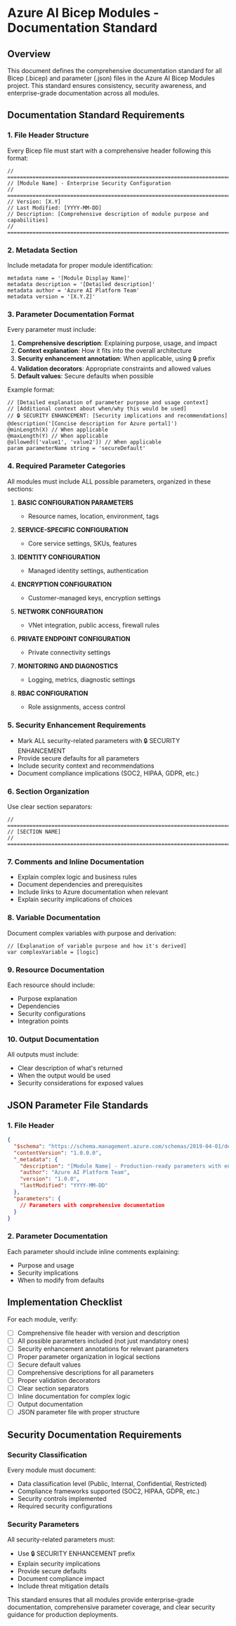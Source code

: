 # Azure AI Bicep Modules - Documentation Standard

## Overview
This document defines the comprehensive documentation standard for all Bicep (.bicep) and parameter (.json) files in the Azure AI Bicep Modules project. This standard ensures consistency, security awareness, and enterprise-grade documentation across all modules.

## Documentation Standard Requirements

### 1. File Header Structure
Every Bicep file must start with a comprehensive header following this format:

```bicep
// ============================================================================
// [Module Name] - Enterprise Security Configuration
// ============================================================================
// Version: [X.Y]
// Last Modified: [YYYY-MM-DD]
// Description: [Comprehensive description of module purpose and capabilities]
// ============================================================================
```

### 2. Metadata Section
Include metadata for proper module identification:

```bicep
metadata name = '[Module Display Name]'
metadata description = '[Detailed description]'
metadata author = 'Azure AI Platform Team'
metadata version = '[X.Y.Z]'
```

### 3. Parameter Documentation Format
Every parameter must include:

1. **Comprehensive description**: Explaining purpose, usage, and impact
2. **Context explanation**: How it fits into the overall architecture
3. **Security enhancement annotation**: When applicable, using 🔒 prefix
4. **Validation decorators**: Appropriate constraints and allowed values
5. **Default values**: Secure defaults when possible

Example format:
```bicep
// [Detailed explanation of parameter purpose and usage context]
// [Additional context about when/why this would be used]
// 🔒 SECURITY ENHANCEMENT: [Security implications and recommendations]
@description('[Concise description for Azure portal]')
@minLength(X) // When applicable
@maxLength(Y) // When applicable
@allowed(['value1', 'value2']) // When applicable
param parameterName string = 'secureDefault'
```

### 4. Required Parameter Categories
All modules must include ALL possible parameters, organized in these sections:

1. **BASIC CONFIGURATION PARAMETERS**
   - Resource names, location, environment, tags
   
2. **SERVICE-SPECIFIC CONFIGURATION**
   - Core service settings, SKUs, features
   
3. **IDENTITY CONFIGURATION**
   - Managed identity settings, authentication
   
4. **ENCRYPTION CONFIGURATION**
   - Customer-managed keys, encryption settings
   
5. **NETWORK CONFIGURATION**
   - VNet integration, public access, firewall rules
   
6. **PRIVATE ENDPOINT CONFIGURATION**
   - Private connectivity settings
   
7. **MONITORING AND DIAGNOSTICS**
   - Logging, metrics, diagnostic settings
   
8. **RBAC CONFIGURATION**
   - Role assignments, access control

### 5. Security Enhancement Requirements
- Mark ALL security-related parameters with 🔒 SECURITY ENHANCEMENT
- Provide secure defaults for all parameters
- Include security context and recommendations
- Document compliance implications (SOC2, HIPAA, GDPR, etc.)

### 6. Section Organization
Use clear section separators:
```bicep
// ============================================================================
// [SECTION NAME]
// ============================================================================
```

### 7. Comments and Inline Documentation
- Explain complex logic and business rules
- Document dependencies and prerequisites
- Include links to Azure documentation when relevant
- Explain security implications of choices

### 8. Variable Documentation
Document complex variables with purpose and derivation:
```bicep
// [Explanation of variable purpose and how it's derived]
var complexVariable = [logic]
```

### 9. Resource Documentation
Each resource should include:
- Purpose explanation
- Dependencies
- Security configurations
- Integration points

### 10. Output Documentation
All outputs must include:
- Clear description of what's returned
- When the output would be used
- Security considerations for exposed values

## JSON Parameter File Standards

### 1. File Header
```json
{
  "$schema": "https://schema.management.azure.com/schemas/2019-04-01/deploymentParameters.json#",
  "contentVersion": "1.0.0.0",
  "_metadata": {
    "description": "[Module Name] - Production-ready parameters with enterprise security defaults",
    "author": "Azure AI Platform Team",
    "version": "1.0.0",
    "lastModified": "YYYY-MM-DD"
  },
  "parameters": {
    // Parameters with comprehensive documentation
  }
}
```

### 2. Parameter Documentation
Each parameter should include inline comments explaining:
- Purpose and usage
- Security implications
- When to modify from defaults

## Implementation Checklist

For each module, verify:
- [ ] Comprehensive file header with version and description
- [ ] All possible parameters included (not just mandatory ones)
- [ ] Security enhancement annotations for relevant parameters
- [ ] Proper parameter organization in logical sections
- [ ] Secure default values
- [ ] Comprehensive descriptions for all parameters
- [ ] Proper validation decorators
- [ ] Clear section separators
- [ ] Inline documentation for complex logic
- [ ] Output documentation
- [ ] JSON parameter file with proper structure

## Security Documentation Requirements

### Security Classification
Every module must document:
- Data classification level (Public, Internal, Confidential, Restricted)
- Compliance frameworks supported (SOC2, HIPAA, GDPR, etc.)
- Security controls implemented
- Required security configurations

### Security Parameters
All security-related parameters must:
- Use 🔒 SECURITY ENHANCEMENT prefix
- Explain security implications
- Provide secure defaults
- Document compliance impact
- Include threat mitigation details

This standard ensures that all modules provide enterprise-grade documentation, comprehensive parameter coverage, and clear security guidance for production deployments.
